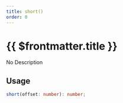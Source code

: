 ```yaml
---
title: short()
order: 0
---
```


# {{ $frontmatter.title }}

No Description

## Usage

```ts
short(offset: number): number;
```
